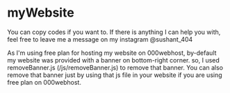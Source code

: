 # myWebsite

You can copy codes if you want to.
If there is anything I can help you with, feel free to leave me a message on my instagram @sushant_404 

As I'm using free plan for hosting my website on 000webhost, by-default my website was provided with a banner on bottom-right corner. 
so, I used removeBanner.js (/js/removeBanner.js) to remove that banner. You can also remove that banner just by using that js file in your website if you are using free plan on 000webhost.
